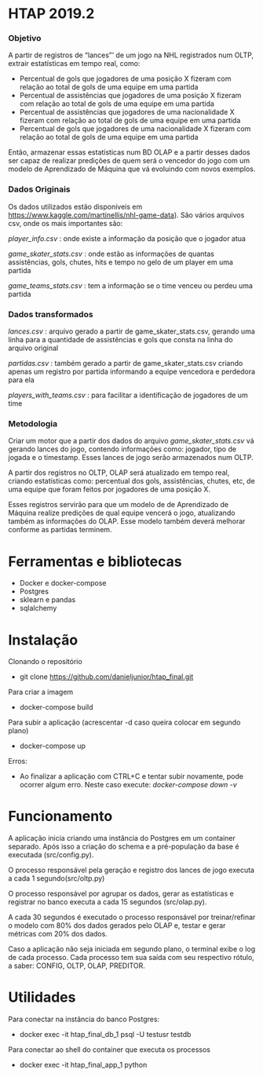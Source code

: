 # HTAP 2019.2

### Objetivo
A partir de registros de “lances”’ de um jogo na NHL registrados num OLTP,  extrair estatísticas em tempo real, como:

* Percentual de gols que jogadores de uma posição X fizeram com relação ao total de gols de uma equipe em uma partida
* Percentual de assistências que jogadores de uma posição X fizeram com relação ao total de gols de uma equipe em uma partida
* Percentual de assistências que jogadores de uma nacionalidade X fizeram com relação ao total de gols de uma equipe em uma partida
* Percentual de gols que jogadores de uma nacionalidade X fizeram com relação ao total de gols de uma equipe em uma partida

Então, armazenar essas estatísticas num BD OLAP e a partir desses dados ser capaz de realizar predições de quem será o vencedor do jogo com um modelo de Aprendizado de Máquina que vá evoluindo com novos exemplos.

### Dados Originais
Os dados utilizados estão disponíveis em https://www.kaggle.com/martinellis/nhl-game-data). São vários arquivos csv, onde os mais importantes são:

_player_info.csv_ : onde existe a informação da posição que o jogador atua

_game_skater_stats.csv_ : onde estão as informações de quantas assistências, gols, chutes, hits e tempo no gelo de um player em uma partida

_game_teams_stats.csv_ : tem a informação se o time venceu ou perdeu uma partida

### Dados transformados

_lances.csv_ : arquivo gerado a partir de game_skater_stats.csv, gerando uma linha para a quantidade de assistências e gols que consta na linha do arquivo original

_partidas.csv_ : também gerado a partir de game_skater_stats.csv criando apenas um registro por partida informando a equipe vencedora e perdedora para ela

_players_with_teams.csv_ : para facilitar a identificação de jogadores de um time

### Metodologia
Criar um motor que a partir dos dados do arquivo _game_skater_stats.csv_ vá gerando lances do jogo, contendo informações como: jogador, tipo de jogada e o timestamp. Esses lances de jogo serão armazenados num OLTP.

A partir dos registros no OLTP, OLAP será atualizado em tempo real, criando estatísticas como: percentual dos gols, assistências, chutes, etc, de uma equipe que foram feitos por jogadores de uma posição X.

Esses registros servirão para que um modelo de de Aprendizado de Máquina realize predições de qual equipe vencerá o jogo, atualizando também as informações do OLAP. Esse modelo também deverá melhorar conforme as partidas terminem.

# Ferramentas e bibliotecas

* Docker e docker-compose
* Postgres
* sklearn e pandas
* sqlalchemy

# Instalação

Clonando o repositório
* git clone https://github.com/danieljunior/htap_final.git

Para criar a imagem
* docker-compose build

Para subir a aplicação (acrescentar -d caso queira colocar em segundo plano)
* docker-compose up

Erros:
* Ao finalizar a aplicação com CTRL+C e tentar subir novamente, pode ocorrer algum erro. Neste caso execute: _docker-compose down -v_

# Funcionamento

A aplicação inicia criando uma instância do Postgres em um container separado. Após isso a criação do schema e a pré-população da base é executada (src/config.py).

O processo responsável pela geração e registro dos lances de jogo executa a cada 1 segundo(src/oltp.py)

O processo responsável por agrupar os dados, gerar as estatísticas e registrar no banco executa a cada 15 segundos (src/olap.py).

A cada 30 segundos é executado o processo responsável por treinar/refinar o modelo com 80% dos dados gerados pelo OLAP e, testar e gerar métricas com 20% dos dados.

Caso a aplicação não seja iniciada em segundo plano, o terminal exibe o log de cada processo. Cada processo tem sua saída com seu respectivo rótulo, a saber: CONFIG, OLTP, OLAP, PREDITOR.

# Utilidades

Para conectar na instância do banco Postgres:
* docker exec -it htap_final_db_1 psql -U testusr testdb

Para conectar ao shell do container que executa os processos
* docker exec -it htap_final_app_1 python
